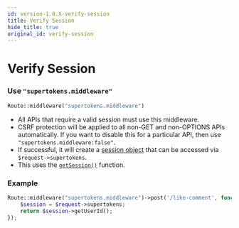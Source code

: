 ```yaml
---
id: version-1.0.X-verify-session
title: Verify Session
hide_title: true
original_id: verify-session
---
```


# Verify Session

### Use `"supertokens.middleware"`
```php
Route::middleware("supertokens.middleware")
```
- All APIs that require a valid session must use this middleware.
- CSRF protection will be applied to all non-GET and non-OPTIONS APIs automatically. If you want to disable this for a particular API, then use `"supertokens.middleware:false"`.
- If successful, it will create a [session object](./session-object) that can be accessed via `$request->supertokens`.
- This uses the [`getSession()`](../api-reference/get-session) function.

<div class="divider"></div>

### Example
```php
Route::middleware("supertokens.middleware")->post('/like-comment', function (Illuminate\Http\Request $request) {
    $session = $request->supertokens;
    return $session->getUserId();
});
```
